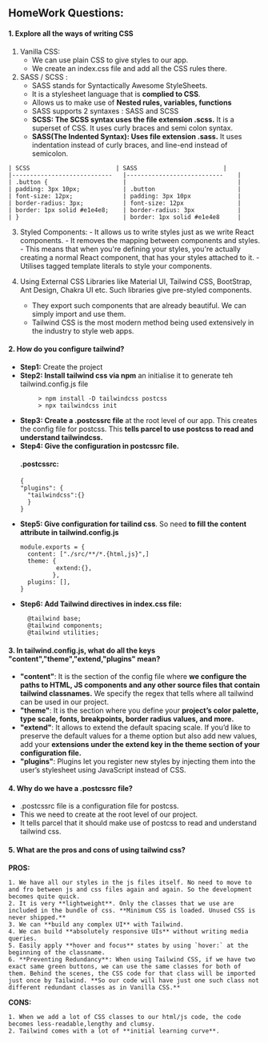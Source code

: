## HomeWork Questions:

#### 1. Explore all the ways of writing CSS
  1. Vanilla CSS:
     - We can use plain CSS to give styles to our app.
     - We create an index.css file and add all the CSS rules there.
  2. SASS / SCSS :
     - SASS stands for Syntactically Awesome StyleSheets.
     - It is a stylesheet language that is **complied to CSS**.
     - Allows us to make use of **Nested rules, variables, functions**
     - SASS supports 2 syntaxes : SASS and SCSS
     - **SCSS: The SCSS syntax uses the file extension .scss.** It is a superset of CSS. It uses curly braces and semi colon syntax.
     - **SASS(The Indented Syntax): Uses file extension .sass.** It uses indentation instead of curly braces, and line-end instead of semicolon.
       
    | SCSS                        | SASS                      	|
    |----------------------------	|---------------------------	|
    | .button {                  	|                           	|
    | padding: 3px 10px;         	| .button                   	|
    | font-size: 12px;           	| padding: 3px 10px         	|
    | border-radius: 3px;        	| font-size: 12px           	|
    | border: 1px solid #e1e4e8; 	| border-radius: 3px        	|
    | }                          	| border: 1px solid #e1e4e8 	|

  3. Styled Components:
    - It allows us to write styles just as we write React components.
    - It removes the mapping between components and styles.
    - This means that when you're defining your styles, you're actually creating a normal React component, that has your styles attached to it.
    - Utilises tagged template literals to style your components.
     
  5. Using External CSS Libraries like Material UI, Tailwind CSS, BootStrap, Ant Design, Chakra UI etc. Such libraries give pre-styled components.
     - They export such components that are already beautiful. We can simply import and use them.
     - Tailwind CSS is the most modern method being used extensively in the industry to style web apps. 

#### 2. How do you configure tailwind?
  - **Step1:** Create the project
  - **Step2: Install tailwind css via npm** an initialise it to generate teh tailwind.config.js file
      ```
           > npm install -D tailwindcss postcss
           > npx tailwindcss init
      ```
  - **Step3: Create a .postcssrc file** at the root level of our app. This creates the config file for postcss. This **tells parcel to use postcss to read and understand tailwindcss.**
  - **Step4: Give the configuration in postcssrc file.**
      #### .postcssrc:
      ```
      {
      "plugins": {
        "tailwindcss":{}
        }
      }
      ```
  - **Step5: Give configuration for tailind css**. So need **to fill the content attribute in tailwind.config.js**
      ```
      module.exports = {
        content: ["./src/**/*.{html,js}",]
        theme: {
                extend:{},
               },
        plugins: [],
      }
      ```
  - **Step6: Add Tailwind directives in index.css file:**
      ```
        @tailwind base;
        @tailwind components;
        @tailwind utilities;
      ```
#### 3. In tailwind.config.js, what do all the keys "content","theme","extend,"plugins" mean?
  - **"content"**: It is the section of the config file where **we configure the paths to HTML, JS components and any other source files that contain tailwind classnames.** We specify the regex that tells where all tailwind can be used in our project.
  - **"theme"**: It is the section where you define your **project’s color palette, type scale, fonts, breakpoints, border radius values, and more.**
  - **"extend"**: It allows to extend the default spacing scale. If you’d like to preserve the default values for a theme option but also add new values, add your **extensions under the extend key in the theme section of your configuration file.**
  - **"plugins"**: Plugins let you register new styles by injecting them into the user’s stylesheet using JavaScript instead of CSS.

#### 4. Why do we have a .postcssrc file?
  - .postcssrc file is a configuration file for postcss.
  - This we need to create at the root level of our project.
  - It tells parcel that it should make use of postcss to read and understand tailwind css.

#### 5. What are the pros and cons of using tailwind css?

**PROS:**
  
    1. We have all our styles in the js files itself. No need to move to and fro between js and css files again and again. So the development becomes quite quick.
    2. It is very **lightweight**. Only the classes that we use are included in the bundle of css. **Minimum CSS is loaded. Unused CSS is never shipped.**
    3. We can **build any complex UI** with Tailwind.
    4. We can build **absolutely responsive UIs** without writing media queries.
    5. Easily apply **hover and focus** states by using `hover:` at the beginning of the classname.
    6. **Preventing Redundancy**: When using Tailwind CSS, if we have two exact same green buttons, we can use the same classes for both of them. Behind the scenes, the CSS code for that class will be imported just once by Tailwind. **So our code will have just one such class not different redundant classes as in Vanilla CSS.**
    
 **CONS:**
 
    1. When we add a lot of CSS classes to our html/js code, the code becomes less-readable,lengthy and clumsy.
    2. Tailwind comes with a lot of **initial learning curve**.
